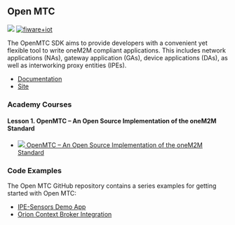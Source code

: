 <hr class="iotagents" style="display:none"/>
<h2>Open MTC</h2>

[![](https://nexus.lab.fiware.org/repository/raw/public/badges/chapters/processing.svg)](https://www.fiware.org/developers/catalogue/)
[![fiware+iot](https://nexus.lab.fiware.org/repository/raw/public/badges/stackoverflow/iot-agents.svg)](https://stackoverflow.com/questions/tagged/fiware+iot)

The OpenMTC SDK aims to provide developers with a convenient yet flexible tool to write oneM2M compliant applications.
This includes network applications (NAs), gateway application (GAs), device applications (DAs), as well as interworking
proxy entities (IPEs).

<span/>

-   [Documentation](https://fiware-openmtc.readthedocs.io/)
-   [Site](https://www.openmtc.org/)

<h3>Academy Courses</h3>

<h4>Lesson 1. OpenMTC – An Open Source Implementation of the oneM2M Standard</h4>

-   <a href="https://www.slideshare.net/FI-WARE/fiware-global-summit-openmtc-an-open-source-implementation-of-the-onem2m-standard">![](https://fiware.github.io/academy/img/doc.svg)
    OpenMTC – An Open Source Implementation of the oneM2M Standard</a>

<h3>Code Examples</h3>

The Open MTC GitHub repository contains a series examples for getting started with Open MTC:

-   [IPE-Sensors Demo App](https://fiware-openmtc.readthedocs.io/en/latest/training/training-ipe-sensors)
-   [Orion Context Broker Integration](https://github.com/OpenMTC/OpenMTC/tree/master/apps/OrionContextBroker)
